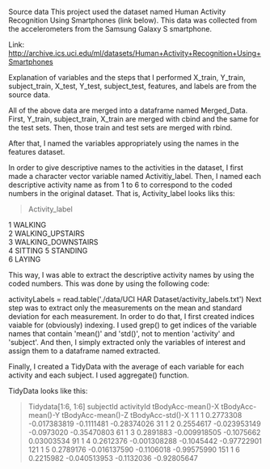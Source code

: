 Source data
This project used the dataset named Human Activity Recognition Using Smartphones (link below). This data was collected from the accelerometers from the Samsung Galaxy S smartphone.

Link: http://archive.ics.uci.edu/ml/datasets/Human+Activity+Recognition+Using+Smartphones

Explanation of variables and the steps that I performed
X_train, Y_train, subject_train, X_test, Y_test, subject_test, features, and labels are from the source data.

All of the above data are merged into a dataframe named Merged_Data. First, Y_train, subject_train, X_train are merged with cbind and the same for the test sets. Then, those train and test sets are merged with rbind.

After that, I named the variables appropriately using the names in the features dataset.

In order to give descriptive names to the activities in the dataset, I first made a character vector variable named Activitiy_label. Then, I named each descriptive activity name as from 1 to 6 to correspond to the coded numbers in the original dataset. That is, Activity_label looks liks this:

> Activity_label

1     WALKING               
2     WALKING_UPSTAIRS               
3     WALKING_DOWNSTAIRS               
4     SITTING
5     STANDING               
6     LAYING

This way, I was able to extract the descriptive activity names by using the coded numbers. This was done by using the following code:

activityLabels = read.table('./data/UCI HAR Dataset/activity_labels.txt')
Next step was to extract only the measurements on the mean and standard deviation for each measurement. In order to do that, I first created indices vaiable for (obviously) indexing. I used grep() to get indices of the variable names that contain 'mean()' and 'std()', not to mention 'activity' and 'subject'. And then, I simply extracted only the variables of interest and assign them to a dataframe named extracted.

Finally, I created a TidyData with the average of each variable for each activity and each subject. I used aggregate() function. 

TidyData looks like this:

> Tidydata[1:6, 1:6]
    subjectId activityId tBodyAcc-mean()-X tBodyAcc-mean()-Y tBodyAcc-mean()-Z tBodyAcc-std()-X
1           1          1         0.2773308      -0.017383819        -0.1111481      -0.28374026
31          1          2         0.2554617      -0.023953149        -0.0973020      -0.35470803
61          1          3         0.2891883      -0.009918505        -0.1075662       0.03003534
91          1          4         0.2612376      -0.001308288        -0.1045442      -0.97722901
121         1          5         0.2789176      -0.016137590        -0.1106018      -0.99575990
151         1          6         0.2215982      -0.040513953        -0.1132036      -0.92805647
